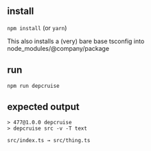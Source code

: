 ## install

`npm install` (or `yarn`)

This also installs a (very) bare base tsconfig into node_modules/@company/package

## run

`npm run depcruise`

## expected output

```
> 477@1.0.0 depcruise
> depcruise src -v -T text

src/index.ts → src/thing.ts
```
